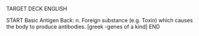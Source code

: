 TARGET DECK
ENGLISH

START
Basic
Antigen
Back: n. Foreign substance (e.g. Toxin) which causes the body to produce antibodies. [greek -genes of a kind]
END
